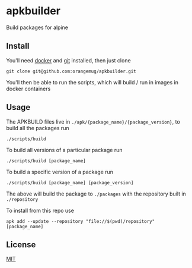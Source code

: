 # apkbuilder
Build packages for alpine


## Install
You'll need [docker](https://docker.com) and [git](https://git-scm.com) installed, then just clone

    git clone git@github.com:orangemug/apkbuilder.git

You'll then be able to run the scripts, which will build / run in images in docker containers


## Usage
The APKBUILD files live in `./apk/{package_name}/{package_version}`, to build all the packages run

    ./scripts/build

To build all versions of a particular package run
    
    ./scripts/build [package_name]

To build a specific version of a package run

    ./scripts/build [package_name] [package_version]

The above will build the package to `./packages` with the repository built in `./repository`

To install from this repo use

    apk add --update --repository "file://$(pwd)/repository" [package_name]


## License
[MIT](LICENSE)

